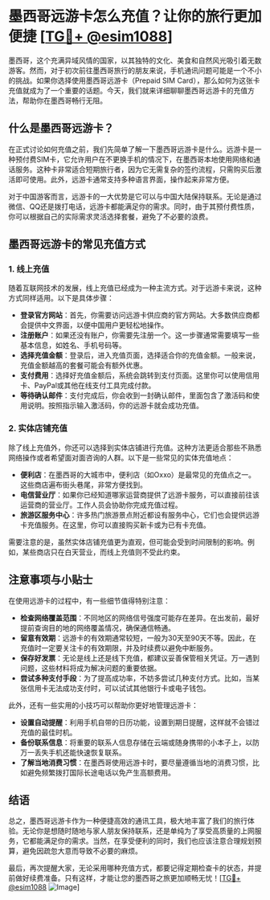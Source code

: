 # 墨西哥远游卡怎么充值？让你的旅行更加便捷 [[TG💪+ @esim1088](https://t.me/s/esim1088)]

墨西哥，这个充满异域风情的国家，以其独特的文化、美食和自然风光吸引着无数游客。然而，对于初次前往墨西哥旅行的朋友来说，手机通讯问题可能是一个不小的挑战。如果你选择使用墨西哥远游卡（Prepaid SIM Card），那么如何为这张卡充值就成为了一个重要的话题。今天，我们就来详细聊聊墨西哥远游卡的充值方法，帮助你在墨西哥畅行无阻。

## 什么是墨西哥远游卡？

在正式讨论如何充值之前，我们先简单了解一下墨西哥远游卡是什么。远游卡是一种预付费SIM卡，它允许用户在不更换手机的情况下，在墨西哥本地使用网络和通话服务。这种卡非常适合短期旅行者，因为它无需复杂的签约流程，只需购买后激活即可使用。此外，远游卡通常支持多种语言界面，操作起来非常方便。

对于中国游客而言，远游卡的一大优势是它可以与中国大陆保持联系。无论是通过微信、QQ还是拨打电话，远游卡都能满足你的需求。同时，由于其预付费性质，你可以根据自己的实际需求灵活选择套餐，避免了不必要的浪费。

## 墨西哥远游卡的常见充值方式

### 1. 线上充值

随着互联网技术的发展，线上充值已经成为一种主流方式。对于远游卡来说，这种方式同样适用。以下是具体步骤：

- **登录官方网站**：首先，你需要访问远游卡供应商的官方网站。大多数供应商都会提供中文界面，以便中国用户更轻松地操作。
- **注册账户**：如果还没有账户，你需要先注册一个。这一步骤通常需要填写一些基本信息，如姓名、手机号码等。
- **选择充值金额**：登录后，进入充值页面，选择适合你的充值金额。一般来说，充值金额越高的套餐可能会有额外优惠。
- **支付费用**：选择好充值金额后，系统会跳转到支付页面。这里你可以使用信用卡、PayPal或其他在线支付工具完成付款。
- **等待确认邮件**：支付完成后，你会收到一封确认邮件，里面包含了激活码和使用说明。按照指示输入激活码，你的远游卡就会成功充值。

### 2. 实体店铺充值

除了线上充值外，你还可以选择到实体店铺进行充值。这种方法更适合那些不熟悉网络操作或者希望面对面咨询的人群。以下是一些常见的实体充值地点：

- **便利店**：在墨西哥的大城市中，便利店（如Oxxo）是最常见的充值点之一。这些商店遍布街头巷尾，非常方便找到。
- **电信营业厅**：如果你已经知道哪家运营商提供了远游卡服务，可以直接前往该运营商的营业厅。工作人员会协助你完成充值过程。
- **旅游区服务中心**：许多热门旅游景点附近都设有服务中心，它们也会提供远游卡充值服务。在这里，你可以直接购买新卡或为已有卡充值。

需要注意的是，虽然实体店铺充值更为直观，但可能会受到时间限制的影响。例如，某些商店只在白天营业，而线上充值则不受此约束。

## 注意事项与小贴士

在使用远游卡的过程中，有一些细节值得特别注意：

- **检查网络覆盖范围**：不同地区的网络信号强度可能存在差异。在出发前，最好提前查询目的地的网络覆盖情况，确保通信畅通。
- **留意有效期**：远游卡的有效期通常较短，一般为30天至90天不等。因此，在充值时一定要关注卡的有效期限，并及时续费以避免中断服务。
- **保存好发票**：无论是线上还是线下充值，都建议妥善保管相关凭证。万一遇到问题，这些材料将成为解决问题的重要依据。
- **尝试多种支付手段**：为了提高成功率，不妨多尝试几种支付方式。比如，当某张信用卡无法成功支付时，可以试试其他银行卡或电子钱包。

此外，还有一些实用的小技巧可以帮助你更好地管理远游卡：

- **设置自动提醒**：利用手机自带的日历功能，设置到期日提醒，这样就不会错过充值的最佳时机。
- **备份联系信息**：将重要的联系人信息存储在云端或随身携带的小本子上，以防万一丢失手机还能快速恢复联系。
- **了解当地消费习惯**：在墨西哥使用远游卡时，要尽量遵循当地的消费习惯，比如避免频繁拨打国际长途电话以免产生高额费用。

## 结语

总之，墨西哥远游卡作为一种便捷高效的通讯工具，极大地丰富了我们的旅行体验。无论你是想随时随地与家人朋友保持联系，还是单纯为了享受高质量的上网服务，它都能满足你的需求。当然，在享受便利的同时，我们也应该注意合理规划预算，避免因疏忽大意而导致不必要的麻烦。

最后，再次提醒大家，无论采用哪种充值方式，都要记得定期检查卡的状态，并提前做好续费准备。只有这样，才能让您的墨西哥之旅更加顺畅无忧！[[TG💪+ @esim1088](https://t.me/s/esim1088) ![Image](https://i.postimg.cc/4NQfJmqS/Snipaste-2025-05-13-00-14-12.png)]